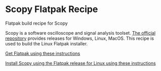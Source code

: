 # Scopy Flatpak Recipe
Flatpak build recipe for Scopy


Scopy is a software oscilloscope and signal analysis toolset. [The official repository](https://github.com/analogdevicesinc/scopy) provides releases for Windows, Linux, MacOS.
This recipe is used to build the Linux Flatpak installer. 

[Get Flatpak using these instructions](http://flatpak.org/getting.html)

[Install Scopy using the Flatpak release for Linux using these instructions](https://wiki.analog.com/university/tools/m2k/scopy#installation)
